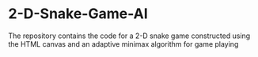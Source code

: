 # 2-D-Snake-Game-AI
The repository contains the code for a 2-D snake game constructed using the HTML canvas and an adaptive minimax algorithm for game playing

